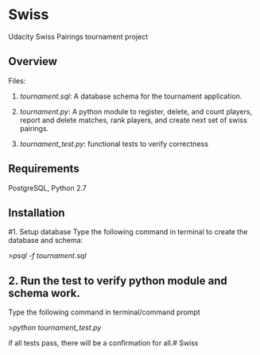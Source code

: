 # Swiss
Udacity Swiss Pairings tournament project

## Overview
Files:
1. *tournament.sql*: A database schema for the tournament application. 

2. *tournament.py*: A python module to register, delete, and count players, report and delete matches, rank players, and create next set of swiss pairings.

3. *tournament_test.py*: functional tests to verify correctness 

## Requirements
PostgreSQL, Python 2.7 

## Installation
#1. Setup database
Type the following command in terminal to create the database and schema:

\>_psql -f tournament.sql_

## 2. Run the test to verify python module and schema work.
Type the following command in terminal/command prompt

\>_python tournament_test.py_

if all tests pass, there will be a confirmation for all.# Swiss


